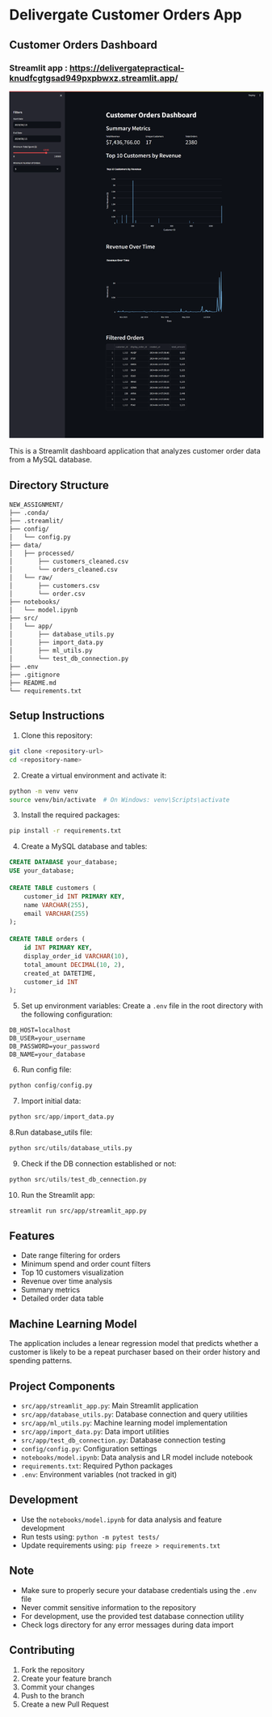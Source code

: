 # Delivergate Customer Orders App
## Customer Orders Dashboard

### Streamlit app : https://delivergatepractical-knudfcgtgsad949pxpbwxz.streamlit.app/

<img src="app View.png">

This is a Streamlit dashboard application that analyzes customer order data from a MySQL database.

## Directory Structure
```
NEW_ASSIGNMENT/
├── .conda/
├── .streamlit/
├── config/
│   └── config.py
├── data/
│   ├── processed/
│       ├── customers_cleaned.csv
│       └── orders_cleaned.csv
│   └── raw/
│       ├── customers.csv
│       └── order.csv
├── notebooks/
│   └── model.ipynb
├── src/
│   └── app/
│       ├── database_utils.py
│       ├── import_data.py
│       ├── ml_utils.py
│       └── test_db_connection.py
├── .env
├── .gitignore
├── README.md
└── requirements.txt
```

## Setup Instructions
1. Clone this repository:
```bash
git clone <repository-url>
cd <repository-name>
```

2. Create a virtual environment and activate it:
```bash
python -m venv venv
source venv/bin/activate  # On Windows: venv\Scripts\activate
```

3. Install the required packages:
```bash
pip install -r requirements.txt
```

4. Create a MySQL database and tables:
```sql
CREATE DATABASE your_database;
USE your_database;

CREATE TABLE customers (
    customer_id INT PRIMARY KEY,
    name VARCHAR(255),
    email VARCHAR(255)
);

CREATE TABLE orders (
    id INT PRIMARY KEY,
    display_order_id VARCHAR(10),
    total_amount DECIMAL(10, 2),
    created_at DATETIME,
    customer_id INT
);

```

5. Set up environment variables:
Create a `.env` file in the root directory with the following configuration:
```
DB_HOST=localhost
DB_USER=your_username
DB_PASSWORD=your_password
DB_NAME=your_database
```

6. Run config file:
```python
python config/config.py
```

7. Import initial data:
```python
python src/app/import_data.py
```

8.Run database_utils file:
```python
python src/utils/database_utils.py
```

9. Check if the DB connection established or not:
```python
python src/utils/test_db_cennection.py
```

10. Run the Streamlit app:
```bash
streamlit run src/app/streamlit_app.py
```

## Features
- Date range filtering for orders
- Minimum spend and order count filters
- Top 10 customers visualization
- Revenue over time analysis
- Summary metrics
- Detailed order data table

## Machine Learning Model
The application includes a lenear regression model that predicts whether a customer is likely to be a repeat purchaser based on their order history and spending patterns.

## Project Components
- `src/app/streamlit_app.py`: Main Streamlit application
- `src/app/database_utils.py`: Database connection and query utilities
- `src/app/ml_utils.py`: Machine learning model implementation
- `src/app/import_data.py`: Data import utilities
- `src/app/test_db_connection.py`: Database connection testing
- `config/config.py`: Configuration settings
- `notebooks/model.ipynb`: Data analysis and LR model include notebook
- `requirements.txt`: Required Python packages
- `.env`: Environment variables (not tracked in git)

## Development
- Use the `notebooks/model.ipynb` for data analysis and feature development
- Run tests using: `python -m pytest tests/`
- Update requirements using: `pip freeze > requirements.txt`

## Note
- Make sure to properly secure your database credentials using the `.env` file
- Never commit sensitive information to the repository
- For development, use the provided test database connection utility
- Check logs directory for any error messages during data import

## Contributing
1. Fork the repository
2. Create your feature branch
3. Commit your changes
4. Push to the branch
5. Create a new Pull Request
